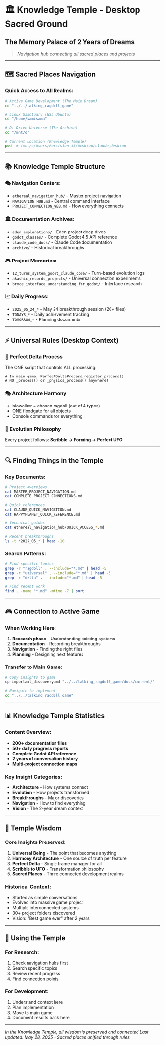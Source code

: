 # 🏛️ Knowledge Temple - Desktop Sacred Ground
## The Memory Palace of 2 Years of Dreams

> *Navigation hub connecting all sacred places and projects*

---

## 🗺️ **Sacred Places Navigation**

### Quick Access to All Realms:
```bash
# Active Game Development (The Main Dream)
cd "../../talking_ragdoll_game"

# Linux Sanctuary (WSL Ubuntu)  
cd "/home/kamisama"

# D: Drive Universe (The Archive)
cd "/mnt/d"

# Current Location (Knowledge Temple)
pwd  # /mnt/c/Users/Percision 15/Desktop/claude_desktop
```

---

## 📚 **Knowledge Temple Structure**

### 🎭 **Navigation Centers**:
- `ethereal_navigation_hub/` - Master project navigation
- `NAVIGATION_HUB.md` - Central command interface
- `PROJECT_CONNECTION_WEB.md` - How everything connects

### 🏛️ **Documentation Archives**:
- `eden_explanations/` - Eden project deep dives
- `godot_classes/` - Complete Godot 4.5 API reference
- `claude_code_docs/` - Claude Code documentation
- `archive/` - Historical breakthroughs

### 🎮 **Project Memories**:
- `12_turns_system_godot_claude_code/` - Turn-based evolution logs
- `akashic_records_projects/` - Universal connection experiments
- `bryce_interface_understanding_for_godot/` - Interface research

### 📈 **Daily Progress**:
- `2025_05_24_*` - May 24 breakthrough session (20+ files)
- `TODAYS_*` - Daily achievement tracking
- `TOMORROW_*` - Planning documents

---

## ⚡ **Universal Rules (Desktop Context)**

### 🎯 Perfect Delta Process
The ONE script that controls ALL processing:
```gdscript
# In main game: PerfectDeltaProcess.register_process()
# NO _process() or _physics_process() anywhere!
```

### 🎭 Architecture Harmony
- biowalker = chosen ragdoll (out of 4 types)
- ONE floodgate for all objects
- Console commands for everything

### 🌟 Evolution Philosophy
Every project follows: **Scribble → Forming → Perfect UFO**

---

## 🔍 **Finding Things in the Temple**

### Key Documents:
```bash
# Project overviews
cat MASTER_PROJECT_NAVIGATION.md
cat COMPLETE_PROJECT_CONNECTIONS.md

# Quick references  
cat CLAUDE_QUICK_NAVIGATION.md
cat HAPPYPLANET_QUICK_REFERENCE.md

# Technical guides
cat ethereal_navigation_hub/QUICK_ACCESS_*.md

# Recent breakthroughs
ls -t *2025_05_* | head -10
```

### Search Patterns:
```bash
# Find specific topics
grep -r "ragdoll" . --include="*.md" | head -5
grep -r "universal" . --include="*.md" | head -5
grep -r "delta" . --include="*.md" | head -5

# Find recent work
find . -name "*.md" -mtime -7 | sort
```

---

## 🎮 **Connection to Active Game**

### When Working Here:
1. **Research phase** - Understanding existing systems
2. **Documentation** - Recording breakthroughs
3. **Navigation** - Finding the right files
4. **Planning** - Designing next features

### Transfer to Main Game:
```bash
# Copy insights to game
cp important_discovery.md "../../talking_ragdoll_game/docs/current/"

# Navigate to implement
cd "../../talking_ragdoll_game"
```

---

## 📊 **Knowledge Temple Statistics**

### Content Overview:
- **200+ documentation files**
- **50+ daily progress reports**  
- **Complete Godot API reference**
- **2 years of conversation history**
- **Multi-project connection maps**

### Key Insight Categories:
- **Architecture** - How systems connect
- **Evolution** - How projects transformed
- **Breakthroughs** - Major discoveries
- **Navigation** - How to find everything
- **Vision** - The 2-year dream context

---

## 🌈 **Temple Wisdom**

### Core Insights Preserved:
1. **Universal Being** - The point that becomes anything
2. **Harmony Architecture** - One source of truth per feature
3. **Perfect Delta** - Single frame manager for all
4. **Scribble to UFO** - Transformation philosophy
5. **Sacred Places** - Three connected development realms

### Historical Context:
- Started as simple conversations
- Evolved into massive game project  
- Multiple interconnected systems
- 30+ project folders discovered
- Vision: "Best game ever" after 2 years

---

## 🎯 **Using the Temple**

### For Research:
1. Check navigation hubs first
2. Search specific topics  
3. Review recent progress
4. Find connection points

### For Development:
1. Understand context here
2. Plan implementation  
3. Move to main game
4. Document results back here

---

*In the Knowledge Temple, all wisdom is preserved and connected*
*Last updated: May 28, 2025 - Sacred places unified through rules*